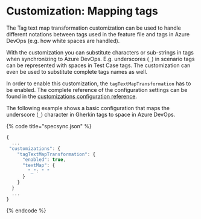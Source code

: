 # Customization: Mapping tags

The Tag text map transformation customization can be used to handle different notations between tags used in the feature file and tags in Azure DevOps \(e.g. how white spaces are handled\). 

With the customization you can substitute characters or sub-strings in tags when synchronizing to Azure DevOps. E.g. underscores \(`_`\) in scenario tags can be represented with spaces in Test Case tags. The customization can even be used to substitute complete tags names as well.

In order to enable this customization, the `tagTextMapTransformation` has to be enabled. The complete reference of the configuration settings can be found in the [customizations configuration reference](../../reference/configuration/configuration-customizations.md#tagtextmaptransformation).

The following example shows a basic configuration that maps the underscore \(`_`\) character in Gherkin tags to space in Azure DevOps.

{% code title="specsync.json" %}
```javascript
{
  ...
 "customizations": {
    "tagTextMapTransformation": {
      "enabled": true,
      "textMap": {
        "_": " "
      }
    }
  }
  ...
}
```
{% endcode %}

